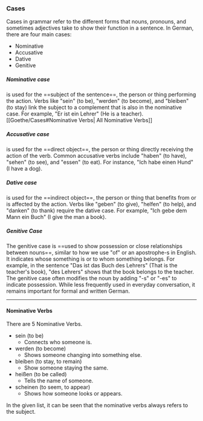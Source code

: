 ### Cases
Cases in grammar refer to the different forms that nouns, pronouns, and sometimes adjectives take to show their function in a sentence.
In German, there are four main cases:
- Nominative
- Accusative
- Dative
- Genitive
##### Nominative case
is used for the ==subject of the sentence==, the person or thing performing the action.
Verbs like "sein" (to be), "werden" (to become), and "bleiben" (to stay) link the subject to a complement that is also in the nominative case.
For example, "Er ist ein Lehrer" (He is a teacher).
[[Goethe/Cases#Nominative Verbs| All Nominative Verbs]]

##### Accusative case
is used for the ==direct object==, the person or thing directly receiving the action of the verb.
Common accusative verbs include "haben" (to have), "sehen" (to see), and "essen" (to eat).
For instance, "Ich habe einen Hund" (I have a dog).

##### Dative case
is used for the ==indirect object==, the person or thing that benefits from or is affected by the action.
Verbs like "geben" (to give), "helfen" (to help), and "danken" (to thank) require the dative case.
For example, "Ich gebe dem Mann ein Buch" (I give the man a book).

##### Genitive Case
The genitive case is ==used to show possession or close relationships between nouns==, similar to how we use "of" or an apostrophe-s in English.
It indicates whose something is or to whom something belongs.
For example, in the sentence "Das ist das Buch des Lehrers" (That is the teacher's book), "des Lehrers" shows that the book belongs to the teacher.
The genitive case often modifies the noun by adding "-s" or "-es" to indicate possession.
While less frequently used in everyday conversation, it remains important for formal and written German.

---
#### Nominative Verbs
There are 5 Nominative Verbs.
- sein (to be)
	- Connects who someone is.
-  werden (to become)
	- Shows someone changing into something else.
-  bleiben (to stay, to remain)
	- Show someone staying the same.
-  heißen (to be called)
	- Tells the name of someone.
-  scheinen (to seem, to appear)
	- Shows how someone looks or appears.

In the given list, it can be seen that the nominative verbs always refers to the subject. 